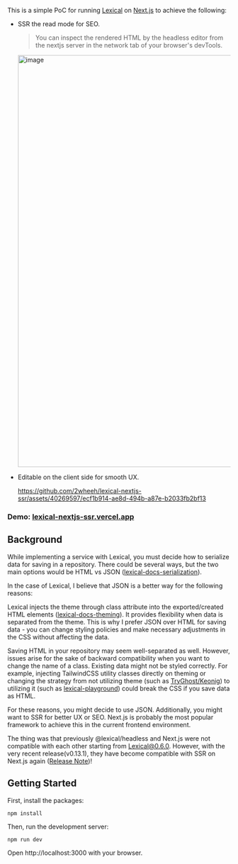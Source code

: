 This is a simple PoC for running [Lexical](https://github.com/facebook/lexical) on [Next.js](https://github.com/vercel/next.js) to achieve the following:
- SSR the read mode for SEO.
    > You can inspect the rendered HTML by the headless editor from the nextjs server in the network tab of your browser's devTools.
    <img width="930" alt="image" src="https://github.com/2wheeh/lexical-nextjs-ssr/assets/40269597/73b448f6-334b-4381-b8bc-15c13b2ef074">
    
- Editable on the client side for smooth UX.
  
  https://github.com/2wheeh/lexical-nextjs-ssr/assets/40269597/ecf1b914-ae8d-494b-a87e-b2033fb2bf13




### Demo: [lexical-nextjs-ssr.vercel.app](https://lexical-nextjs-ssr.vercel.app)

## Background
While implementing a service with Lexical, you must decide how to serialize data for saving in a repository. There could be several ways, but the two main options would be HTML vs JSON ([lexical-docs-serialization](https://lexical.dev/docs/concepts/serialization)). 

In the case of Lexical, I believe that JSON is a better way for the following reasons:

Lexical injects the theme through class attribute into the exported/created HTML elements ([lexical-docs-theming](https://lexical.dev/docs/getting-started/theming)).
It provides flexibility when data is separated from the theme. This is why I prefer JSON over HTML for saving data - you can change styling policies and make necessary adjustments in the CSS without affecting the data.

Saving HTML in your repository may seem well-separated as well. However, issues arise for the sake of backward compatibility when you want to change the name of a class. Existing data might not be styled correctly. For example, injecting TailwindCSS utility classes directly on theming or changing the strategy from not utilizing theme (such as [TryGhost/Keonig](https://github.com/TryGhost/Koenig/blob/main/packages/koenig-lexical/src/themes/default.js)) to utilizing it (such as [lexical-playground](https://github.com/facebook/lexical/blob/main/packages/lexical-playground/src/themes/PlaygroundEditorTheme.ts)) could break the CSS if you save data as HTML.

For these reasons, you might decide to use JSON. Additionally, you might want to SSR for better UX or SEO. Next.js is probably the most popular framework to achieve this in the current frontend environment. 

The thing was that previously @lexical/headless and Next.js were not compatible with each other starting from Lexical@0.6.0. However, with the very recent release(v0.13.1), they have become compatible with SSR on Next.js again ([Release Note](https://github.com/facebook/lexical/releases/tag/v0.13.1))!


## Getting Started
First, install the packages:
```bash
npm install
```

Then, run the development server:
```
npm run dev
```

Open http://localhost:3000 with your browser.

